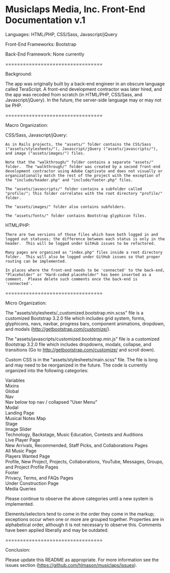 Musiclaps Media, Inc.
Front-End Documentation v.1
=================================

Languages: HTML/PHP, CSS/Sass, Javascript/jQuery

Front-End Frameworks: Bootstrap

Back-End Framework: None currently

=================================

Background: 

The app was originally built by a back-end engineer in an obscure language called TeraScript.  A front-end development contractor was later hired, and the app was recoded from scratch (in HTML/PHP, CSS/Sass, and Javascript/jQuery).  In the future, the server-side language may or may not be PHP.

=================================

Macro Organization:

CSS/Sass, Javascript/jQuery:

	As in Rails projects, the "assets/" folder contains the CSS/Sass ("assets/stylesheets/"), Javascript/jQuery ("assets/javascripts/"), and image ("assets/images/") files.

	Note that the "walkthrough/" folder contains a separate "assets/" folder.  The "walkthrough/" folder was created by a second front-end development contractor using Adobe Captivate and does not visually or organizationally match the rest of the project with the exception of the "include/header.php" and "include/footer.php" files.

	The "assets/javascripts/" folder contains a subfolder called "profile/"; this folder correlates with the root directory "profile/" folder.

	The "assets/images/" folder also contains subfolders.

	The "assets/fonts/" folder contains Bootstrap glyphicon files.


HTML/PHP:

	There are two versions of those files which have both logged in and logged out statuses; the difference between each status is only in the header.  This will be logged under GitHub issues to be refactored.

	Many pages are organized as "index.php" files inside a root directory folder.  This will also be logged under GitHub issues so that proper routing can be implemented.

	In places where the front-end needs to be 'connected' to the back-end, "Placeholder" or "Hard-coded placeholder" has been inserted as a comment.  Please delete such comments once the back-end is 'connected'.

=================================

Micro Organization:

The "assets/stylesheets/_customized.bootstrap.min.scss" file is a customized Bootstrap 3.2.0 file which includes grid system, forms, glyphicons, navs, navbar, progress bars, component animations, dropdown, and modals (http://getbootstrap.com/customize/).

The "assets/javascripts/customized.bootstrap.min.js" file is a customized Bootstrap 3.2.0 file which includes dropdowns, modals, collapse, and transitions (Go to http://getbootstrap.com/customize/ and scroll down).

Custom CSS is in the "assets/stylesheets/main.scss" file.  The file is long and may need to be reorganized in the future.  The code is currently organized into the following categories:

Variables<br>
Mixins<br>
Global<br>
Nav<br>
  Nav below top nav / collapsed "User Menu"<br>
Modal<br>
Landing Page<br>
  Musical Notes Map<br>
  Stage<br>
  Image Slider<br>
  Technology, Backstage, Music Education, Contests and Auditions<br>
Live Player Page<br>
New Arrivals, Recommended, Staff Picks, and Collaborations Pages<br>
All Music Page<br>
Players Wanted Page<br>
Profile, New Project, Projects, Collaborations, YouTube, Messages, Groups, and Project Profile Pages<br>
Footer<br>
  Privacy, Terms, and FAQs Pages<br>
Under Construction Page<br>
Media Queries

Please continue to observe the above categories until a new system is implemented.

Elements/selectors tend to come in the order they come in the markup; exceptions occur when one or more are grouped together.  Properties are in alphabetical order, although it is not necessary to observe this.  Comments have been applied liberally and may be outdated.

=================================

Conclusion:

Please update this README as appropriate.  For more information see the issues section (https://github.com/hlmason/musiclaps/issues).
